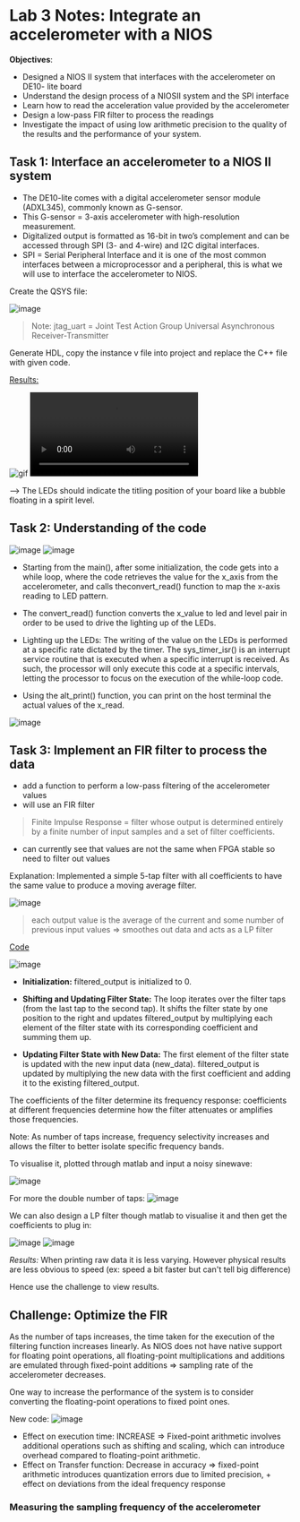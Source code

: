 # Lab 3 Notes:  Integrate an accelerometer with a NIOS

**Objectives**:
- Designed a NIOS II system that interfaces with the accelerometer on DE10- lite board
- Understand the design process of a NIOSII system and the SPI interface
- Learn how to read the acceleration value provided by the accelerometer
- Design a low-pass FIR filter to process the readings
- Investigate the impact of using low arithmetic precision to the quality of the results and the performance of your system.


## Task 1: Interface an accelerometer to a NIOS II system

- The DE10-lite comes with a digital accelerometer sensor module (ADXL345), commonly known as G-sensor. 
- This G-sensor = 3-axis accelerometer with high-resolution measurement.
- Digitalized output is formatted as 16-bit in two’s complement and can be accessed through SPI (3- and 4-wire) and I2C digital interfaces.
- SPI = Serial Peripheral Interface and it is one of the most common interfaces between a microprocessor and a peripheral, this is what we will use to interface the accelerometer to NIOS.

Create the QSYS file:

![image](images/Qsys.jpg)

> Note: jtag_uart = Joint Test Action Group  Universal Asynchronous Receiver-Transmitter

Generate HDL, copy the instance v file into project and replace the C++ file with given code.

<u> Results: </u>

![gif](images/gif_results1.gif)
![image](images/video_results1.MOV)


--> The LEDs should indicate the titling position of your board like a bubble floating in a spirit level.


## Task 2: Understanding of the code

![image](images/code_1.png)
![image](images/code_2.png)

- Starting from the main(),  after some initialization, the code gets into a while loop, where the code retrieves the value for the x_axis from the accelerometer, and calls theconvert_read() function to map the x-axis reading to LED pattern.

- The convert_read() function converts the x_value to led and level pair in order to be used to drive the lighting up of the LEDs.

- Lighting up the LEDs:
The writing of the value on the LEDs is performed at a specific rate dictated by the timer. 
The sys_timer_isr() is an interrupt service routine that is executed when a specific interrupt is received.
As such, the processor will only execute this code at a specific intervals, letting the processor to focus on the execution of the while-loop code.

- Using the alt_print() function, you can print on the host terminal the actual values of the x_read.

![image](images/raw_data.png)

## Task 3: Implement an FIR filter to process the data

- add a function to perform a low-pass filtering of the accelerometer values
- will use an FIR filter 
> Finite Impulse Response =  filter whose output is determined entirely by a finite number of input samples and a set of filter coefficients. 
- can currently see that values are not the same when FPGA stable so need to filter out values


Explanation:
Implemented a simple 5-tap filter with all coefficients to have the same value to produce a moving average filter.

![image](images/FIR_filter.png)
> each output value is the average of the current and some number of previous input values => smoothes out data and acts as a LP filter

<u>  Code </u>

![image](images/intfilter.png)

- **Initialization:** filtered_output is initialized to 0.

- **Shifting and Updating Filter State:** The loop iterates over the filter taps (from the last tap to the second tap). It shifts the filter state by one position to the right and updates filtered_output by multiplying each element of the filter state with its corresponding coefficient and summing them up.

- **Updating Filter State with New Data:** The first element of the filter state is updated with the new input data (new_data). filtered_output is updated by multiplying the new data with the first coefficient and adding it to the existing filtered_output.

The coefficients of the filter determine its frequency response:  coefficients at different frequencies determine how the filter attenuates or amplifies those frequencies.

Note: As number of taps increase, frequency selectivity increases and allows the filter to better isolate specific frequency bands. 


To visualise it, plotted through matlab and input a noisy sinewave:

![image](images/matlab1.png)

For more the double number of taps:
![image](images/matlab2.png)

We can also design a LP filter though matlab to visualise it and then get the coefficients to plug in:

![image](images/LP_coef.png)
![image](images/matlab3.png)

*Results:* 
When printing raw data it is less varying.
However physical results are less obvious to speed (ex: speed a bit faster but can't tell big difference)

Hence use the challenge to view results.

## Challenge: Optimize the FIR

As the number of taps increases, the time taken for the execution of the filtering function increases linearly. 
As  NIOS does not have native support for floating point operations, all floating-point multiplications and additions are emulated through fixed-point additions => sampling rate of the accelerometer decreases.

One way to increase the performance of the system is to consider converting the floating-point operations to fixed point ones.

New code:
![image](images/code3.png)

- Effect on execution time: INCREASE => Fixed-point arithmetic involves additional operations such as shifting and scaling, which can introduce overhead compared to floating-point arithmetic.
- Effect on Transfer function: Decrease in accuracy => fixed-point arithmetic introduces quantization errors due to limited precision, + effect on  deviations from the ideal frequency response

### Measuring the sampling frequency of the accelerometer








